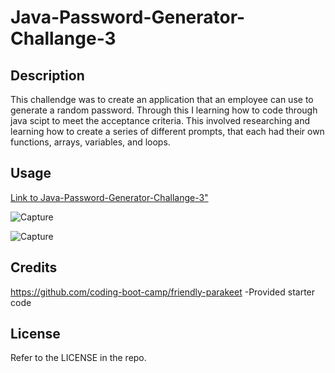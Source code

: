 # Java-Password-Generator-Challange-3

## Description
This challendge was to create an application that an employee can use to generate a random password. Through this I learning how to code through java scipt to meet the acceptance criteria. This involved researching and learning how to create a series of different prompts, that each had their own functions, arrays, variables, and loops. 

## Usage

<a href="https://mardyyy.github.io/Martins-Java-Password-Generator-Challange-3/"> Link to  Java-Password-Generator-Challange-3"</a>

![Capture](https://user-images.githubusercontent.com/130259961/236324694-5aeb315a-b54e-4f5b-9533-42d699676e15.PNG)

![Capture](https://user-images.githubusercontent.com/130259961/236324694-5aeb315a-b54e-4f5b-9533-42d699676e15.PNG)

## Credits

https://github.com/coding-boot-camp/friendly-parakeet
  -Provided starter code

## License

Refer to the LICENSE in the repo.
